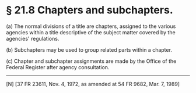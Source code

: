 # § 21.8   Chapters and subchapters.

(a) The normal divisions of a title are chapters, assigned to the various agencies within a title descriptive of the subject matter covered by the agencies' regulations. 


(b) Subchapters may be used to group related parts within a chapter. 


(c) Chapter and subchapter assignments are made by the Office of the Federal Register after agency consultation.



---

[N] [37 FR 23611, Nov. 4, 1972, as amended at 54 FR 9682, Mar. 7, 1989]




